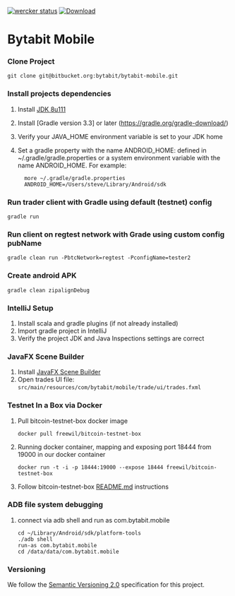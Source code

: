 [![wercker status](https://app.wercker.com/status/4b45baa4a18cf289674fff2d3db7079a/s/master "wercker status")](https://app.wercker.com/project/bykey/4b45baa4a18cf289674fff2d3db7079a) 
[![Download](https://api.bintray.com/packages/bytabit/generic/fiat-trader/images/download.svg) ](https://bintray.com/bytabit/generic/fiat-trader/_latestVersion)

Bytabit Mobile
===================

### Clone Project

```
git clone git@bitbucket.org:bytabit/bytabit-mobile.git 
```

### Install projects dependencies

1. Install [JDK 8u111](https://jdk8.java.net/download.html)
2. Install [Gradle version 3.3] or later (https://gradle.org/gradle-download/)
3. Verify your JAVA_HOME environment variable is set to your JDK home
4. Set a gradle property with the name ANDROID_HOME: defined in ~/.gradle/gradle.properties 
   or a system environment variable with the name ANDROID_HOME. For example:
   
   ```  
     more ~/.gradle/gradle.properties 
     ANDROID_HOME=/Users/steve/Library/Android/sdk
   ```

### Run trader client with Gradle using default (testnet) config

```
gradle run
```

### Run client on regtest network with Grade using custom config pubName

```
gradle clean run -PbtcNetwork=regtest -PconfigName=tester2
```

### Create android APK

```
gradle clean zipalignDebug
```

### IntelliJ Setup

1. Install scala and gradle plugins (if not already installed)
2. Import gradle project in IntelliJ
3. Verify the project JDK and Java Inspections settings are correct

### JavaFX Scene Builder

1. Install [JavaFX Scene Builder](https://gluonhq.com/products/scene-builder/)
2. Open trades UI file: ```src/main/resources/com/bytabit/mobile/trade/ui/trades.fxml```

### Testnet In a Box via Docker

1. Pull bitcoin-testnet-box docker image
    
    ```
    docker pull freewil/bitcoin-testnet-box
    ```

2. Running docker container, mapping and exposing port 18444 from 19000 in our docker container 
    
    ```
    docker run -t -i -p 18444:19000 --expose 18444 freewil/bitcoin-testnet-box
    ```

3. Follow bitcoin-testnet-box [README.md](https://github.com/freewil/bitcoin-testnet-box) instructions

### ADB file system debugging

1. connect via adb shell and run as com.bytabit.mobile
    ```
    cd ~/Library/Android/sdk/platform-tools
    ./adb shell 
    run-as com.bytabit.mobile
    cd /data/data/com.bytabit.mobile
    ```
    
### Versioning

We follow the [Semantic Versioning 2.0](http://semver.org/spec/v2.0.0.html) specification for this project.